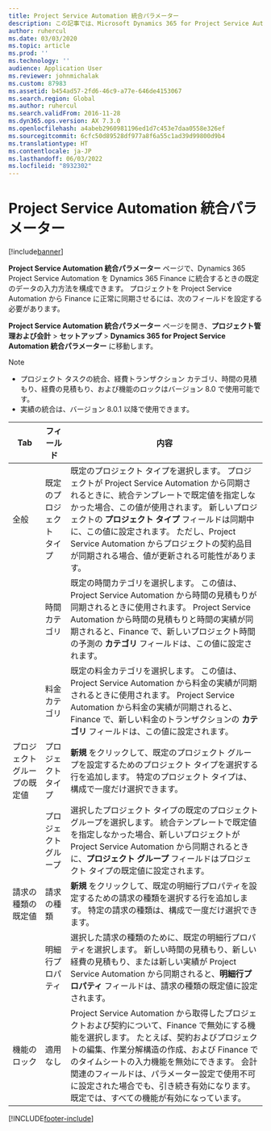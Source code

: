 ```yaml
---
title: Project Service Automation 統合パラメーター
description: この記事では、Microsoft Dynamics 365 for Project Service Automation を Microsoft Dynamics 365 Finance と統合するときの既定のデータの入力方法を構成する方法について説明します。
author: ruhercul
ms.date: 03/03/2020
ms.topic: article
ms.prod: ''
ms.technology: ''
audience: Application User
ms.reviewer: johnmichalak
ms.custom: 87983
ms.assetid: b454ad57-2fd6-46c9-a77e-646de4153067
ms.search.region: Global
ms.author: ruhercul
ms.search.validFrom: 2016-11-28
ms.dyn365.ops.version: AX 7.3.0
ms.openlocfilehash: a4abeb2960981196ed1d7c453e7daa0558e326ef
ms.sourcegitcommit: 6cfc50d89528df977a8f6a55c1ad39d99800d9b4
ms.translationtype: HT
ms.contentlocale: ja-JP
ms.lasthandoff: 06/03/2022
ms.locfileid: "8932302"
---
```

# <a name="project-service-automation-integration-parameters"></a>Project Service Automation 統合パラメーター

[!include[banner](../includes/banner.md)]

**Project Service Automation 統合パラメーター** ページで、Dynamics 365 Project Service Automation を Dynamics 365 Finance に統合するときの既定のデータの入力方法を構成できます。 プロジェクトを Project Service Automation から Finance に正常に同期させるには、次のフィールドを設定する必要があります。

**Project Service Automation 統合パラメーター** ページを開き、**プロジェクト管理および会計** \> **セットアップ** \> **Dynamics 365 for Project Service Automation 統合パラメーター** に移動します。 

> [!NOTE]
> - プロジェクト タスクの統合、経費トランザクション カテゴリ、時間の見積もり、経費の見積もり、および機能のロックはバージョン 8.0 で使用可能です。
> - 実績の統合は、バージョン 8.0.1 以降で使用できます。


| Tab                    | フィールド                | 内容 |
|------------------------|----------------------|-------------|
| 全般                | 既定のプロジェクト タイプ | 既定のプロジェクト タイプを選択します。 プロジェクトが Project Service Automation から同期されるときに、統合テンプレートで既定値を指定しなかった場合、この値が使用されます。 新しいプロジェクトの **プロジェクト タイプ** フィールドは同期中に、この値に設定されます。 ただし、Project Service Automation からプロジェクトの契約品目が同期される場合、値が更新される可能性があります。 |
|                        | 時間カテゴリ        | 既定の時間カテゴリを選択します。 この値は、Project Service Automation から時間の見積もりが同期されるときに使用されます。 Project Service Automation から時間の見積もりと時間の実績が同期されると、Finance で、新しいプロジェクト時間の予測の **カテゴリ** フィールドは、この値に設定されます。 |
|                        | 料金カテゴリ         | 既定の料金カテゴリを選択します。 この値は、Project Service Automation から料金の実績が同期されるときに使用されます。 Project Service Automation から料金の実績が同期されると、Finance で、新しい料金のトランザクションの **カテゴリ** フィールドは、この値に設定されます。 |
| プロジェクト グループの既定値 | プロジェクト タイプ         | **新規** をクリックして、既定のプロジェクト グループを設定するためのプロジェクト タイプを選択する行を追加します。 特定のプロジェクト タイプは、構成で一度だけ選択できます。 |
|                        | プロジェクト グループ        | 選択したプロジェクト タイプの既定のプロジェクト グループを選択します。 統合テンプレートで既定値を指定しなかった場合、新しいプロジェクトが Project Service Automation から同期されるときに、**プロジェクト グループ** フィールドはプロジェクト タイプの既定値に設定されます。 |
| 請求の種類の既定値  | 請求の種類         | **新規** をクリックして、既定の明細行プロパティを設定するための請求の種類を選択する行を追加します。 特定の請求の種類は、構成で一度だけ選択できます。 |
|                        | 明細行プロパティ        | 選択した請求の種類のために、既定の明細行プロパティを選択します。 新しい時間の見積もり、新しい経費の見積もり、または新しい実績が Project Service Automation から同期されると、**明細行プロパティ** フィールドは、請求の種類の既定値に設定されます。 |
| 機能のロック  | 適用なし       | Project Service Automation から取得したプロジェクトおよび契約について、Finance で無効にする機能を選択します。 たとえば、契約およびプロジェクトの編集、作業分解構造の作成、および Finance でのタイムシートの入力機能を無効にできます。 会計関連のフィールドは、パラメーター設定で使用不可に設定された場合でも、引き続き有効になります。 既定では、すべての機能が有効になっています。 |


[!INCLUDE[footer-include](../includes/footer-banner.md)]